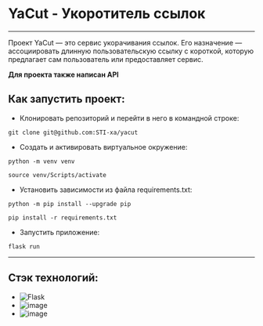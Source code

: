# **YaCut - Укоротитель ссылок**
________

Проект YaCut — это сервис укорачивания ссылок. Его назначение — ассоциировать длинную пользовательскую ссылку с короткой, которую предлагает сам пользователь или предоставляет сервис.

**Для проекта также написан API**

## **Как запустить проект**:

* Клонировать репозиторий и перейти в него в командной строке:
```
git clone git@github.com:STI-xa/yacut

```

* Cоздать и активировать виртуальное окружение:
```
python -m venv venv

source venv/Scripts/activate
```

* Установить зависимости из файла requirements.txt:
```
python -m pip install --upgrade pip

pip install -r requirements.txt
```

* Запустить приложение:
```
flask run
```
_____________

## **Стэк технологий**:
* ![Flask](https://img.shields.io/badge/flask-%23000.svg?style=for-the-badge&logo=flask&logoColor=white)
* ![image](https://img.shields.io/badge/Python-FFD43B?style=for-the-badge&logo=python&logoColor=blue)
* ![image](https://img.shields.io/badge/GitHub-100000?style=for-the-badge&logo=github&logoColor=white)
